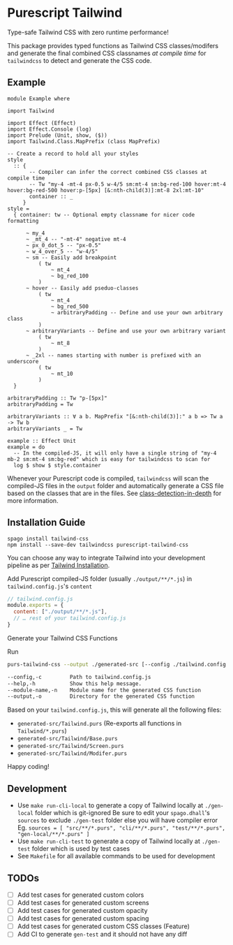 # Purescript Tailwind
Type-safe Tailwind CSS with zero runtime performance!

This package provides typed functions as Tailwind CSS classes/modifers
and generate the final combined CSS classnames _at compile time_ 
for `tailwindcss` to detect and generate the CSS code.

## Example
```
module Example where

import Tailwind

import Effect (Effect)
import Effect.Console (log)
import Prelude (Unit, show, ($))
import Tailwind.Class.MapPrefix (class MapPrefix)

-- Create a record to hold all your styles
style
  :: {
       -- Compiler can infer the correct combined CSS classes at compile time
       -- Tw "my-4 -mt-4 px-0.5 w-4/5 sm:mt-4 sm:bg-red-100 hover:mt-4 hover:bg-red-500 hover:p-[5px] [&:nth-child(3)]:mt-8 2xl:mt-10"
       container :: _
     }
style =
  { container: tw -- Optional empty classname for nicer code formatting

      ~ my_4
      ~ _mt_4 -- "-mt-4" negative mt-4
      ~ px_0_dot_5 -- "px-0.5"
      ~ w_4_over_5 -- "w-4/5"
      ~ sm -- Easily add breakpoint
          ( tw
              ~ mt_4
              ~ bg_red_100
          )
      ~ hover -- Easily add pseduo-classes
          ( tw
              ~ mt_4
              ~ bg_red_500
              ~ arbitraryPadding -- Define and use your own arbitrary class
          )
      ~ arbitraryVariants -- Define and use your own arbitrary variant
          ( tw
              ~ mt_8
          )
      ~ _2xl -- names starting with number is prefixed with an underscore
          ( tw
              ~ mt_10
          )
  }

arbitraryPadding :: Tw "p-[5px]"
arbitraryPadding = Tw

arbitraryVariants :: ∀ a b. MapPrefix "[&:nth-child(3)]:" a b => Tw a -> Tw b
arbitraryVariants _ = Tw

example :: Effect Unit
example = do
  -- In the compiled-JS, it will only have a single string of "my-4 mb-2 sm:mt-4 sm:bg-red" which is easy for tailwindcss to scan for
  log $ show $ style.container

```

Whenever your Purescript code is compiled, 
`tailwindcss` will scan the compiled-JS files in the `output` folder 
and automatically generate a CSS file based on the classes that are in the files. 
See [class-detection-in-depth](https://tailwindcss.com/docs/content-configuration#class-detection-in-depth) for more information.

## Installation Guide
```
spago install tailwind-css
npm install --save-dev tailwindcss purescript-tailwind-css
```
You can choose any way to integrate Tailwind 
into your development pipeline as per [Tailwind Installation](https://tailwindcss.com/docs/installation).

Add Purescript compiled-JS folder (usually `./output/**/*.js`) in `tailwind.config.js`'s `content`

```javascript
// tailwind.config.js
module.exports = { 
  content: ["./output/**/*.js"],
  // … rest of your tailwind.config.js
}

```

Generate your Tailwind CSS Functions

Run

```bash
purs-tailwind-css --output ./generated-src [--config ./tailwind.config.js]

--config,-c         Path to tailwind.config.js
--help,-h           Show this help message.
--module-name,-n    Module name for the generated CSS function
--output,-o         Directory for the generated CSS function
```

Based on your `tailwind.config.js`, this will generate all the following files:
- `generated-src/Tailwind.purs` (Re-exports all functions in `Tailwind/*.purs`)
- `generated-src/Tailwind/Base.purs`
- `generated-src/Tailwind/Screen.purs`
- `generated-src/Tailwind/Modifer.purs`

Happy coding!

## Development
- Use `make run-cli-local` to generate a copy of Tailwind locally at `./gen-local` folder which is git-ignored
  Be sure to edit your `spago.dhall`'s `sources` to exclude `./gen-test` folder else you will have compiler error
  Eg. `sources = [ "src/**/*.purs", "cli/**/*.purs", "test/**/*.purs", "gen-local/**/*.purs" ]`
- Use `make run-cli-test` to generate a copy of Tailwind locally at `./gen-test` folder which is used by test cases
- See `Makefile` for all available commands to be used for development

## TODOs
- [ ] Add test cases for generated custom colors
- [ ] Add test cases for generated custom screens
- [ ] Add test cases for generated custom opacity 
- [ ] Add test cases for generated custom spacing
- [ ] Add test cases for generated custom CSS classes (Feature)
- [ ] Add CI to generate `gen-test` and it should not have any diff
